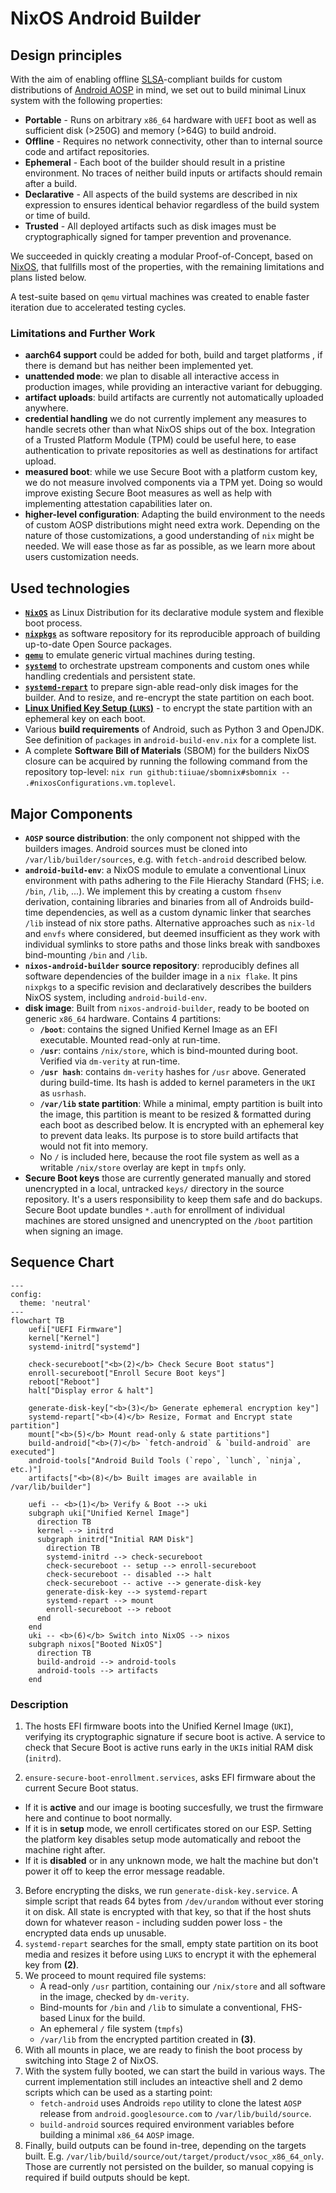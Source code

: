 # NixOS Android Builder

## Design principles

With the aim of enabling offline [SLSA](https://slsa.dev/)-compliant builds for custom distributions of [Android AOSP](https://source.android.com/) in mind, we set out to build minimal Linux system with the following properties:

* **Portable** - Runs on arbitrary `x86_64` hardware with `UEFI` boot as well as sufficient disk (>250G) and memory (>64G) to build android.
* **Offline** - Requires no network connectivity, other than to internal source code and artifact repositories.
* **Ephemeral** - Each boot of the builder should result in a pristine environment. No traces of neither build inputs or artifacts should remain after a build.
* **Declarative** - All aspects of the build systems are described in nix expression to ensures identical behavior regardless of the build system or time of build.
* **Trusted** - All deployed artifacts such as disk images must be cryptographically signed for tamper prevention and provenance.

We succeeded in quickly creating a modular Proof-of-Concept, based on [NixOS](https://nixos.org), that fullfills most of the properties, with the remaining limitations and plans listed below.

A test-suite based on `qemu` virtual machines was created to enable faster iteration due to accelerated testing cycles.

### Limitations and Further Work

* **aarch64 support** could be added for both, build and target platforms , if there is demand but has neither been implemented yet.
* **unattended mode**: we plan to disable all interactive access in production images, while providing an interactive variant for debugging.
* **artifact uploads**: build artifacts are currently not automatically uploaded anywhere.
* **credential handling** we do not currently implement any measures to handle secrets other than what NixOS ships out of the box.
  Integration of a Trusted Platform Module (TPM) could be useful here, to ease authentication to private repositories as well as destinations for artifact upload.
* **measured boot**: while we use Secure Boot with a platform custom key, we do not measure involved components via a TPM yet. Doing so would improve existing Secure Boot measures as well as help with implementing attestation capabilities later on.
* **higher-level configuration**: Adapting the build environment to the needs of custom AOSP distributions might need extra work. Depending on the nature of those
  customizations, a good understanding of `nix` might be needed. We will ease those as far as possible, as we learn more about users customization needs.

## Used technologies


* **[`NixOS`](https://nixos.org)** as Linux Distribution for its declarative module system and flexible boot process.
* **[`nixpkgs`](https://github.com/nixos/nixpkgs)** as software repository for its reproducible approach of building up-to-date Open Source packages.
* **[`qemu`](https://qemu.org)** to emulate generic virtual machines during testing.
* **[`systemd`](https://systemd.io)** to orchestrate upstream components and custom ones while handling credentials and persistent state.
* **[`systemd-repart`](https://www.freedesktop.org/software/systemd/man/latest/systemd-repart.html)** to prepare sign-able read-only disk images for the builder.
  And to resize, and re-encrypt the state partition on each boot.
* **[Linux Unified Key Setup (`LUKS`)](https://gitlab.com/cryptsetup/cryptsetup/blob/master/README.md)** - to encrypt the state partition with an ephemeral key on each boot.
* Various **build requirements** of Android, such as Python 3 and OpenJDK. See definition of `packages` in `android-build-env.nix` for a complete list.
* A complete **Software Bill of Materials** (SBOM) for the builders NixOS closure can be acquired by running the following command from the repository top-level: `nix run github:tiiuae/sbomnix#sbomnix -- .#nixosConfigurations.vm.toplevel`.


## Major Components

* **`AOSP` source distribution**: the only component not shipped with the builders images. Android sources must be cloned into `/var/lib/builder/sources`, e.g. with `fetch-android` described below.
* **`android-build-env`**: a NixOS module to emulate a conventional Linux environment with paths adhering to the File Hierachy Standard (FHS; i.e. `/bin`, `/lib`, ...).
    We implement this by creating a custom `fhsenv` derivation, containing libraries and binaries from all of Androids build-time dependencies, as well as a custom dynamic linker that searches `/lib` instead of nix store paths.
    Alternative approaches such as `nix-ld` and `envfs` where considered, but deemed insufficient as they work with individual symlinks to store paths and those links break with sandboxes bind-mounting `/bin` and `/lib`.
* **`nixos-android-builder` source repository**: reproducibly defines all software dependencies of the builder image in a `nix flake`. It pins `nixpkgs` to a specific revision and declaratively describes the builders NixOS system, including `android-build-env`.
* **disk image**: Built from `nixos-android-builder`, ready to be booted on generic `x86_64` hardware. Contains 4 partitions:
  * **`/boot`**: contains the signed Unified Kernel Image as an EFI executable. Mounted read-only at run-time.
  * **`/usr`**: contains `/nix/store`, which is bind-mounted during boot. Verified via `dm-verity` at run-time.
  * **`/usr hash`**: contains `dm-verity` hashes for `/usr` above. Generated during build-time. Its hash is added to kernel parameters in the `UKI` as `usrhash`.
  * **`/var/lib` state partition**: While a minimal, empty partition is built into the image, this partition is meant to be resized & formatted during each boot as described below. It is encrypted with an ephemeral key to prevent data leaks. Its purpose is to store build artifacts that
  would not fit into memory.
  * No `/` is included here, because the root file system as well as a writable `/nix/store` overlay are kept in `tmpfs` only.
* **Secure Boot keys** those are currently generated manually and stored unencrypted in a local, untracked `keys/` directory in the
  source repository. It's a users responsibility to keep them safe and do backups. Secure Boot update bundles `*.auth` for enrollment
  of individual machines are stored unsigned and unencrypted on the `/boot` partition when signing an image.

## Sequence Chart

~~~mermaid
---
config:
  theme: 'neutral'
---
flowchart TB
    uefi["UEFI Firmware"]
    kernel["Kernel"]
    systemd-initrd["systemd"]

    check-secureboot["<b>(2)</b> Check Secure Boot status"]
    enroll-secureboot["Enroll Secure Boot keys"]
    reboot["Reboot"]
    halt["Display error & halt"]

    generate-disk-key["<b>(3)</b> Generate ephemeral encryption key"]
    systemd-repart["<b>(4)</b> Resize, Format and Encrypt state partition"]
    mount["<b>(5)</b> Mount read-only & state partitions"]
    build-android["<b>(7)</b> `fetch-android` & `build-android` are executed"]
    android-tools["Android Build Tools (`repo`, `lunch`, `ninja`, etc.)"]
    artifacts["<b>(8)</b> Built images are available in /var/lib/builder"]

    uefi -- <b>(1)</b> Verify & Boot --> uki
    subgraph uki["Unified Kernel Image"]
      direction TB
      kernel --> initrd
      subgraph initrd["Initial RAM Disk"]
        direction TB
        systemd-initrd --> check-secureboot
        check-secureboot -- setup --> enroll-secureboot
        check-secureboot -- disabled --> halt
        check-secureboot -- active --> generate-disk-key
        generate-disk-key --> systemd-repart
        systemd-repart --> mount
        enroll-secureboot --> reboot
      end
    end
    uki -- <b>(6)</b> Switch into NixOS --> nixos
    subgraph nixos["Booted NixOS"]
      direction TB
      build-android --> android-tools
      android-tools --> artifacts
    end
~~~

### Description

1. The hosts EFI firmware boots into the Unified Kernel Image (`UKI`), verifying its cryptographic signature if secure boot is active. A service to check that Secure Boot is active runs early in the `UKI`s initial RAM disk (`initrd`).

2. `ensure-secure-boot-enrollment.services`, asks EFI firmware about the current Secure Boot status.
  - If it is **active** and our image is booting succesfully, we trust the firmware here and continue to boot normally.
  - If it is in **setup** mode, we enroll certificates stored on our ESP. Setting the platform key disables setup mode automatically and reboot the machine right after.
  - If it is **disabled** or in any unknown mode, we halt the machine but don't power it off to keep the error message readable.
3. Before encrypting the disks, we run `generate-disk-key.service`. A simple script that reads 64 bytes from `/dev/urandom` without ever storing it on disk. All state is encrypted with
   that key, so that if the host shuts down for whatever reason - including sudden power loss - the encrypted data
   ends up unusable.
4. `systemd-repart` searches for the small, empty state partition on its boot media and resizes it before using `LUKS` to
   encrypt it with the ephemeral key from **(2)**.
5. We proceed to mount required file systems:
   * A read-only `/usr` partition, containing our `/nix/store` and all software in the image, checked by `dm-verity`.
   * Bind-mounts for `/bin` and `/lib` to simulate a conventional, FHS-based Linux for the build.
   * An ephemeral `/` file system (`tmpfs`)
   * `/var/lib` from the encrypted partition created in **(3)**.
6. With all mounts in place, we are ready to finish the boot process by switching into Stage 2 of NixOS.
7. With the system fully booted, we can start the build in various ways. The current implementation still
   includes an inteactive shell and 2 demo scripts which can be used as a starting point:
      * `fetch-android` uses Androids `repo` utility to clone the latest `AOSP` release from `android.googlesource.com` to `/var/lib/build/source`.
   * `build-android` sources required environment variables before building a minimal `x86_64` `AOSP` image.
8. Finally, build outputs can be found in-tree, depending on the targets built.
   E.g. `/var/lib/build/source/out/target/product/vsoc_x86_64_only`. Those are currently not persisted on the builder, so manual copying is required if build outputs should be kept.

